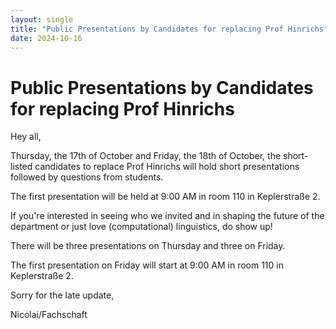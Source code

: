 ```yaml
---
layout: single
title: "Public Presentations by Candidates for replacing Prof Hinrichs"
date: 2024-10-16
---
```


# Public Presentations by Candidates for replacing Prof Hinrichs

Hey all,

Thursday, the 17th of October and Friday, the 18th of October, the short-listed candidates to replace Prof Hinrichs will hold short presentations followed by questions from students. 

The first presentation will be held at 9:00 AM in room 110 in Keplerstraße 2.

If you're interested in seeing who we invited and in shaping the future of the department or just love (computational) linguistics, do show up!

There will be three presentations on Thursday and three on Friday. 

The first presentation on Friday will start at 9:00 AM in room 110 in Keplerstraße 2.

Sorry for the late update,

Nicolai/Fachschaft